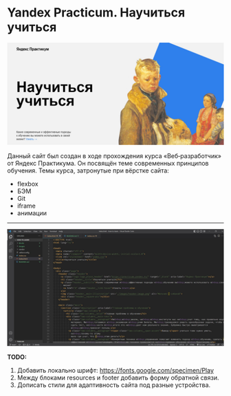 # Yandex Practicum. Научиться учиться

![screenshot](./images/screenshot.jpg)

Данный сайт был создан в ходе прохождения курса «Веб‐разработчик» от Яндекс Практикума. Он посвящён теме современных принципов обучения. Темы курса, затронутые при вёрстке сайта:

- flexbox
- БЭМ
- Git
- iframe
- анимации

---

![index.html](./images/vscode.jpg)

**TODO:**

1. Добавить локально шрифт: <https://fonts.google.com/specimen/Play>
2. Между блоками resources и footer добавить форму обратной связи.
3. Дописать стили для адаптивность сайта под разные устройства.
